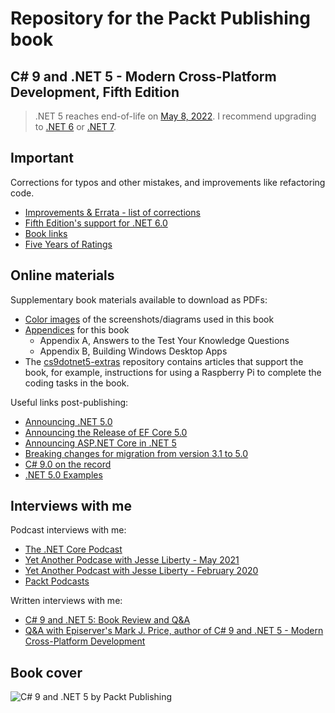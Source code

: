 # Repository for the Packt Publishing book

## C# 9 and .NET 5 - Modern Cross-Platform Development, Fifth Edition

> .NET 5 reaches end-of-life on [May 8, 2022](https://dotnet.microsoft.com/en-us/download/dotnet). I recommend upgrading to [.NET 6](https://github.com/markjprice/cs10dotnet6/blob/main/README.md) or [.NET 7](https://github.com/markjprice/cs11dotnet7/blob/main/README.md).

## Important
Corrections for typos and other mistakes, and improvements like refactoring code.
- [Improvements & Errata - list of corrections](errata.md)
- [Fifth Edition's support for .NET 6.0](dotnet6.md)
- [Book links](book-links.md)
- [Five Years of Ratings](five-years-of-ratings.md)

## Online materials
Supplementary book materials available to download as PDFs: 
- [Color images](https://static.packt-cdn.com/downloads/9781800568105_ColorImages.pdf) of the screenshots/diagrams used in this book
- [Appendices](https://static.packt-cdn.com/downloads/9781800568105_Appendices.pdf) for this book
  - Appendix A, Answers to the Test Your Knowledge Questions
  - Appendix B, Building Windows Desktop Apps
- The [cs9dotnet5-extras](https://github.com/markjprice/cs9dotnet5-extras) repository contains articles that support the book, for example, instructions for using a Raspberry Pi to complete the coding tasks in the book.

Useful links post-publishing: 
- [Announcing .NET 5.0](https://devblogs.microsoft.com/dotnet/announcing-net-5-0/)
- [Announcing the Release of EF Core 5.0](https://devblogs.microsoft.com/dotnet/announcing-the-release-of-ef-core-5-0/)
- [Announcing ASP.NET Core in .NET 5](https://devblogs.microsoft.com/aspnet/announcing-asp-net-core-in-net-5/)
- [Breaking changes for migration from version 3.1 to 5.0](https://docs.microsoft.com/en-us/dotnet/core/compatibility/3.1-5.0)
- [C# 9.0 on the record](https://devblogs.microsoft.com/dotnet/c-9-0-on-the-record/)
- [.NET 5.0 Examples](https://gist.github.com/richlander/50c34a8714eb3436e5d9d4d5d420776e)

## Interviews with me
Podcast interviews with me:
- [The .NET Core Podcast](https://dotnetcore.show/episode-44-learning-net-core-with-mark-j-price/)
- [Yet Another Podcase with Jesse Liberty - May 2021](http://jesseliberty.com/2021/05/16/mark-price-on-c9-and-net-6/)
- [Yet Another Podcast with Jesse Liberty - February 2020](http://jesseliberty.com/2020/02/23/mark-price-c-net-core/)
- [Packt Podcasts](https://soundcloud.com/packt-podcasts/csharp-8-dotnet-core-3-the-evolution-of-the-microsoft-ecosystem)

Written interviews with me:
- [C# 9 and .NET 5: Book Review and Q&A](https://www.infoq.com/articles/book-interview-mark-price/?itm_source=infoq&itm_campaign=user_page&itm_medium=link)
- [Q&A with Episerver's Mark J. Price, author of C# 9 and .NET 5 - Modern Cross-Platform Development](https://www.episerver.com/articles/q-and-a-with-mark-price)

## Book cover
![C# 9 and .NET 5 by Packt Publishing](B16689_cover.png)

